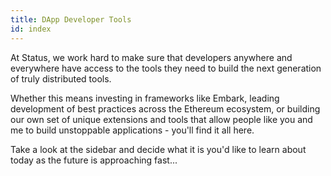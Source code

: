 ```yaml
---
title: DApp Developer Tools
id: index
---
```

At Status, we work hard to make sure that developers anywhere and everywhere have access to the tools they need to build the next generation of truly distributed tools.

Whether this means investing in frameworks like Embark, leading development of best practices across the Ethereum ecosystem, or building our own set of unique extensions and tools that allow people like you and me to build unstoppable applications - you'll find it all here.

Take a look at the sidebar and decide what it is you'd like to learn about today as the future is approaching fast...